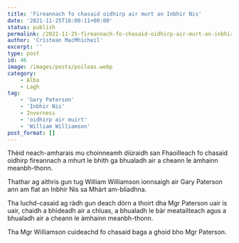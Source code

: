 ```yaml
---
title: 'Fireannach fo chasaid oidhirp air murt an Inbhir Nis'
date: '2021-11-25T18:00:11+00:00'
status: publish
permalink: /2021-11-25-fireannach-fo-chasaid-oidhirp-air-murt-an-inbhir-nis
author: 'Crìstean MacMhìcheil'
excerpt: ''
type: post
id: 46
image: /images/posts/poileas.webp
category:
    - Alba
    - Lagh
tag:
    - 'Gary Paterson'
    - 'Inbhir Nis'
    - Inverness
    - 'oidhirp air muirt'
    - 'William Williamson'
post_format: []
---
```

Thèid neach-amharais mu choinneamh diùraidh san Fhaoilleach fo chasaid oidhirp fireannach a mhurt le bhith ga bhualadh air a cheann le àmhainn meanbh-thonn.

Thathar ag aithris gun tug William Williamson ionnsaigh air Gary Paterson ann am flat an Inbhir Nis sa Mhàrt am-bliadhna.

Tha luchd-casaid ag ràdh gun deach dòrn a thoirt dha Mgr Paterson uair is uair, chaidh a bhìdeadh air a chluas, a bhualadh le bàr meatailteach agus a bhualadh air a cheann le àmhainn meanbh-thonn.

Tha Mgr Williamson cuideachd fo chasaid baga a ghoid bho Mgr Paterson.
